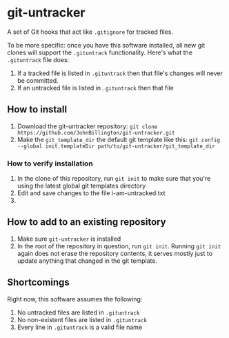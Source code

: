 # git-untracker

A set of Git hooks that act like `.gitignore` for tracked files.

To be more specific: once you have this software installed, all new git clones will support the `.gituntrack` functionality. Here's what the `.gituntrack` file does:

1. If a tracked file is listed in `.gituntrack` then that file's changes will never be committed.
2. If an untracked file is listed in `.gituntrack` then that file 

## How to install

1. Download the git-untracker repository: `git clone https://github.com/JohnBillington/git-untracker.git`
2. Make the `git_template_dir` the default git template like this: `git config --global init.templateDir path/to/git-untracker/git_template_dir`

### How to verify installation

1. In the clone of this repository, run `git init` to make sure that you're using the latest global git templates directory
2. Edit and save changes to the file i-am-untracked.txt
3. 

## How to add to an existing repository

1. Make sure `git-untracker` is installed
2. In the root of the repository in question, run `git init`. Running `git init` again does not erase the repository contents, it serves mostly just to update anything that changed in the git template.

## Shortcomings

Right now, this software assumes the following:

1. No untracked files are listed in `.gituntrack`
2. No non-existent files are listed in `.gituntrack`
3. Every line in `.gituntrack` is a valid file name
